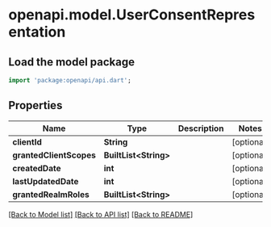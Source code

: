 # openapi.model.UserConsentRepresentation

## Load the model package
```dart
import 'package:openapi/api.dart';
```

## Properties
Name | Type | Description | Notes
------------ | ------------- | ------------- | -------------
**clientId** | **String** |  | [optional] 
**grantedClientScopes** | **BuiltList&lt;String&gt;** |  | [optional] 
**createdDate** | **int** |  | [optional] 
**lastUpdatedDate** | **int** |  | [optional] 
**grantedRealmRoles** | **BuiltList&lt;String&gt;** |  | [optional] 

[[Back to Model list]](../README.md#documentation-for-models) [[Back to API list]](../README.md#documentation-for-api-endpoints) [[Back to README]](../README.md)


